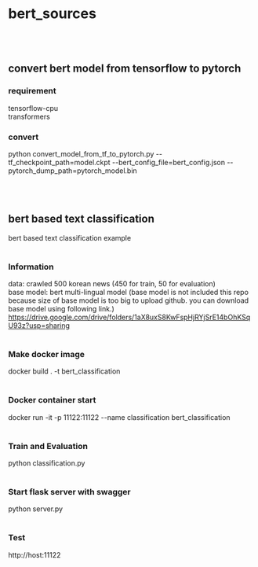 # bert_sources
<br>
<br>

## convert bert model from tensorflow to pytorch

### requirement
tensorflow-cpu <br>
transformers

### convert
python convert_model_from_tf_to_pytorch.py --tf_checkpoint_path=model.ckpt --bert_config_file=bert_config.json --pytorch_dump_path=pytorch_model.bin 

<br>
<br>

## bert based text classification
bert based text classification example <br><br>

### Information
data: crawled 500 korean news (450 for train, 50 for evaluation) <br>
base model: bert multi-lingual model (base model is not included this repo because size of base model is too big to upload github. you can download base model using following link.)
https://drive.google.com/drive/folders/1aX8uxS8KwFspHjRYjSrE14bOhKSqU93z?usp=sharing <br><br>

### Make docker image
docker build . -t bert_classification <br><br>

### Docker container start
docker run -it -p 11122:11122 --name classification bert_classification <br><br>

### Train and Evaluation
python classification.py <br><br>

### Start flask server with swagger
python server.py <br><br>

### Test
http://host:11122
